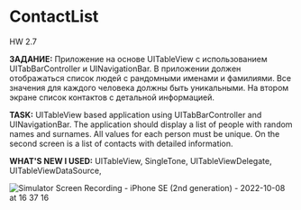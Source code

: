 # ContactList
HW 2.7

**ЗАДАНИЕ:** Приложение на основе UITableView с использованием UITabBarController и UINavigationBar. 
В приложении должен отображаться список людей с рандомными именами и фамилиями. 
Все значения для каждого человека должны быть уникальными. 
На втором экране список контактов с детальной информацией.

**TASK:** UITableView based application using UITabBarController and UINavigationBar. 
The application should display a list of people with random names and surnames. 
All values for each person must be unique. 
On the second screen is a list of contacts with detailed information.

**WHAT'S NEW I USED:** UITableView, SingleTone, UITableViewDelegate, UITableViewDataSource,

![Simulator Screen Recording - iPhone SE (2nd generation) - 2022-10-08 at 16 37 16](https://user-images.githubusercontent.com/97275239/194698583-dcbf8692-859c-4b3f-87fa-54e075d5dbd9.gif)
